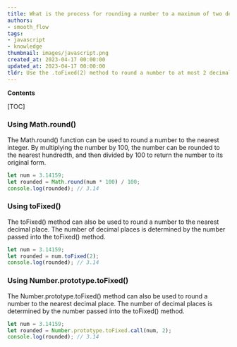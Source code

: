 ```yaml
---
title: What is the process for rounding a number to a maximum of two decimal places, if needed?
authors:
- smooth_flow
tags:
- javascript
- knowledge
thumbnail: images/javascript.png
created_at: 2023-04-17 00:00:00
updated_at: 2023-04-17 00:00:00
tldr: Use the .toFixed(2) method to round a number to at most 2 decimal places if necessary in Javascript.
---
```


**Contents**

[TOC]

### Using Math.round()

The Math.round() function can be used to round a number to the nearest integer. By multiplying the number by 100, the number can be rounded to the nearest hundredth, and then divided by 100 to return the number to its original form.

```javascript
let num = 3.14159;
let rounded = Math.round(num * 100) / 100;
console.log(rounded); // 3.14
```

### Using toFixed()

The toFixed() method can also be used to round a number to the nearest decimal place. The number of decimal places is determined by the number passed into the toFixed() method.

```javascript
let num = 3.14159;
let rounded = num.toFixed(2);
console.log(rounded); // 3.14
```

### Using Number.prototype.toFixed()

The Number.prototype.toFixed() method can also be used to round a number to the nearest decimal place. The number of decimal places is determined by the number passed into the toFixed() method. 

```javascript
let num = 3.14159;
let rounded = Number.prototype.toFixed.call(num, 2);
console.log(rounded); // 3.14
```
